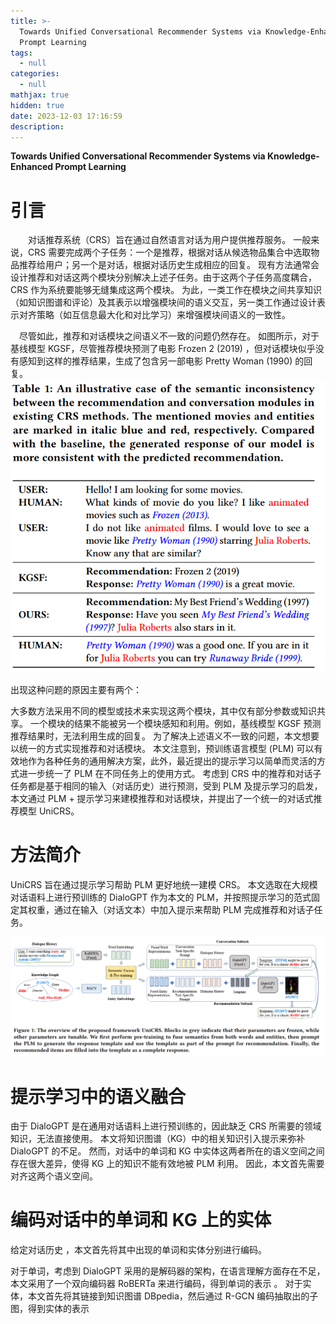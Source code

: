 ```yaml
---
title: >-
  Towards Unified Conversational Recommender Systems via Knowledge-Enhanced
  Prompt Learning
tags:
  - null
categories:
  - null
mathjax: true
hidden: true 
date: 2023-12-03 17:16:59
description:
---
```

**Towards Unified Conversational Recommender Systems via Knowledge-Enhanced Prompt Learning**
# 引言
&emsp;&emsp;对话推荐系统（CRS）旨在通过自然语言对话为用户提供推荐服务。 一般来说，CRS 需要完成两个子任务：一个是推荐，根据对话从候选物品集合中选取物品推荐给用户；另一个是对话，根据对话历史生成相应的回复。 现有方法通常会设计推荐和对话这两个模块分别解决上述子任务。由于这两个子任务高度耦合，CRS 作为系统要能够无缝集成这两个模块。 为此，一类工作在模块之间共享知识（如知识图谱和评论）及其表示以增强模块间的语义交互，另一类工作通过设计表示对齐策略（如互信息最大化和对比学习）来增强模块间语义的一致性。

&emsp;尽管如此，推荐和对话模块之间语义不一致的问题仍然存在。 如图所示，对于基线模型 KGSF，尽管推荐模块预测了电影 Frozen 2 (2019) ，但对话模块似乎没有感知到这样的推荐结果，生成了包含另一部电影 Pretty Woman (1990) 的回复。
![Alt text](image-2.png)

出现这种问题的原因主要有两个：

大多数方法采用不同的模型或技术来实现这两个模块，其中仅有部分参数或知识共享。
一个模块的结果不能被另一个模块感知和利用。例如，基线模型 KGSF 预测推荐结果时，无法利用生成的回复。
为了解决上述语义不一致的问题，本文想要以统一的方式实现推荐和对话模块。 本文注意到，预训练语言模型 (PLM) 可以有效地作为各种任务的通用解决方案，此外，最近提出的提示学习以简单而灵活的方式进一步统一了 PLM 在不同任务上的使用方式。 考虑到 CRS 中的推荐和对话子任务都是基于相同的输入（对话历史）进行预测，受到 PLM 及提示学习的启发，本文通过 PLM + 提示学习来建模推荐和对话模块，并提出了一个统一的对话式推荐模型 UniCRS。

# 方法简介
UniCRS 旨在通过提示学习帮助 PLM 更好地统一建模 CRS。 本文选取在大规模对话语料上进行预训练的 DialoGPT 作为本文的 PLM，并按照提示学习的范式固定其权重，通过在输入（对话文本）中加入提示来帮助 PLM 完成推荐和对话子任务。

![Alt text](image-1.png)
# 提示学习中的语义融合
由于 DialoGPT 是在通用对话语料上进行预训练的，因此缺乏 CRS 所需要的领域知识，无法直接使用。 本文将知识图谱（KG）中的相关知识引入提示来弥补 DialoGPT 的不足。 然而，对话中的单词和 KG 中实体这两者所在的语义空间之间存在很大差异，使得 KG 上的知识不能有效地被 PLM 利用。 因此，本文首先需要对齐这两个语义空间。

# 编码对话中的单词和 KG 上的实体
给定对话历史 ，本文首先将其中出现的单词和实体分别进行编码。

对于单词，考虑到 DialoGPT 采用的是解码器的架构，在语言理解方面存在不足，本文采用了一个双向编码器 RoBERTa 来进行编码，得到单词的表示 
。
对于实体，本文首先将其链接到知识图谱 DBpedia，然后通过 R-GCN 编码抽取出的子图，得到实体的表示 